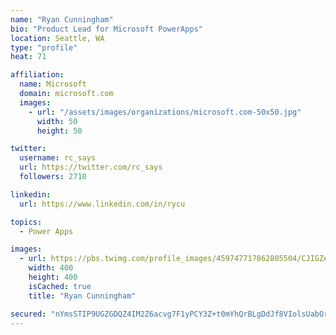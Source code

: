 ```yaml
---
name: "Ryan Cunningham"
bio: "Product Lead for Microsoft PowerApps"
location: Seattle, WA
type: "profile"
heat: 71

affiliation:
  name: Microsoft
  domain: microsoft.com
  images:
    - url: "/assets/images/organizations/microsoft.com-50x50.jpg"
      width: 50
      height: 50

twitter:
  username: rc_says
  url: https://twitter.com/rc_says
  followers: 2710

linkedin:
  url: https://www.linkedin.com/in/rycu

topics:
  - Power Apps

images:
  - url: https://pbs.twimg.com/profile_images/459747717862805504/CJIGZejd_400x400.png
    width: 400
    height: 400
    isCached: true
    title: "Ryan Cunningham"

secured: "nYmsSTIP9UGZGDQZ4IM2Z6acvg7F1yPCY3Z+t0mYhQrBLgDdJf8VIolsUabOrg20AmX01TfhkKzmVq43Dkcumh0Tz2w5mZqSH8EWUXQLUYfs3cdppsjfFpH5ou/SpW4huIwJxDBlpHBDt4ExO+UF5xVPQ3w1Hg2AeVnRTltrBME0PAvEEBTpFMZKfADuAlmY7BXUvrUHyYtuPO44q5Mcu4WfMK9GYyWKpMVdpyV/2B84jv/IEo/yM2kdU1sPGPxe0FhB2I4cJT/W6mLvUzUWEYZ2ESFohJNWvdsqU96Pl5X2DI9L9SZi2POUbaCtYqNvbjvcxM7BHE+JJCXeMXf910kLhrHecNVZhFqCbzg6DwqoN8qaUD76jHdrjQ77/Tuv62aMijp8oBA1vWul23dPQidnLK85pZUCxbQeh/sJ8CY=;PQvAxLzRx+gkdLnzr9sthw=="
---
```


